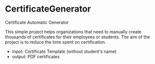 # CertificateGenerator
Certificate Automatic Generator

This simple project helps organizations that need to manually create thousands of certificates for their employees or students. The aim of the project is to reduce the time spent on certification.

- inpot:
Certificate Template (without student's name)
- output:
PDF certificates
